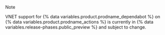> [!NOTE]
> VNET support for {% data variables.product.prodname_dependabot %} on {% data variables.product.prodname_actions %} is currently in {% data variables.release-phases.public_preview %} and subject to change.

